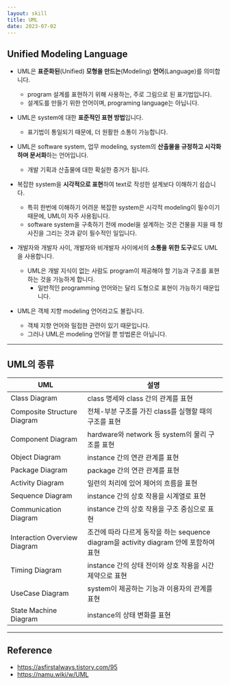 ```yaml
---
layout: skill
title: UML
date: 2023-07-02
---
```





## Unified Modeling Language

- UML은 **표준화된**(Unified) **모형을 만드는**(Modeling) **언어**(Language)를 의미합니다.
    - program 설계를 표현하기 위해 사용하는, 주로 그림으로 된 표기법입니다.
    - 설계도를 만들기 위한 언어이며, programing language는 아닙니다.

- UML은 system에 대한 **표준적인 표현 방법**입니다.
    - 표기법이 통일되기 때문에, 더 원활한 소통이 가능합니다.

- UML은 software system, 업무 modeling, system의 **산출물을 규정하고 시각화하며 문서화**하는 언어입니다.
    - 개발 기획과 산출물에 대한 확실한 증거가 됩니다.

- 복잡한 system을 **시각적으로 표현**하여 text로 작성한 설계보다 이해하기 쉽습니다.
    - 특히 한번에 이해하기 어려운 복잡한 system은 시각적 modeling이 필수이기 때문에, UML이 자주 사용됩니다.
    - software system을 구축하기 전에 model을 설계하는 것은 건물을 지을 때 청사진을 그리는 것과 같이 필수적인 일입니다.

- 개발자와 개발자 사이, 개발자와 비개발자 사이에서의 **소통을 위한 도구**로도 UML을 사용합니다.
    - UML은 개발 지식이 없는 사람도 program이 제공해야 할 기능과 구조를 표현하는 것을 가능하게 합니다.
        - 일반적인 programming 언어와는 달리 도형으로 표현이 가능하기 때문입니다.

- UML은 객체 지향 modeling 언어라고도 불립니다.
    - 객체 지향 언어와 밀접한 관련이 있기 때문입니다.
    - 그러나 UML은 modeling 언어일 뿐 방법론은 아닙니다.




---




## UML의 종류

| UML | 설명 |
| --- | --- |
| Class Diagram | class 명세와 class 간의 관계를 표현 |
| Composite Structure Diagram | 전체-부분 구조를 가진 class를 실행할 때의 구조를 표현 |
| Component Diagram | hardware와 network 등 system의 물리 구조를 표현 |
| Object Diagram | instance 간의 연관 관계를 표현 |
| Package Diagram | package 간의 연관 관계를 표현 |
| Activity Diagram | 일련의 처리에 있어 제어의 흐름을 표현 |
| Sequence Diagram | instance 간의 상호 작용을 시계열로 표현 |
| Communication Diagram | instance 간의 상호 작용을 구조 중심으로 표현 |
| Interaction Overview Diagram | 조건에 따라 다르게 동작을 하는 sequence diagram을 activity diagram 안에 포함하여 표현 |
| Timing Diagram | instance 간의 상태 전이와 상호 작용을 시간 제약으로 표현 |
| UseCase Diagram | system이 제공하는 기능과 이용자의 관계를 표현 |
| State Machine Diagram | instance의 상태 변화를 표현 |




---




## Reference

- <https://asfirstalways.tistory.com/95>
- <https://namu.wiki/w/UML>
